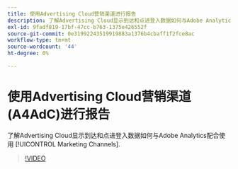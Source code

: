 ```yaml
---
title: 使用Advertising Cloud营销渠道进行报告
description: 了解Advertising Cloud显示到达和点进登入数据如何与Adobe Analytics营销渠道一起使用。
exl-id: 9fadf819-17bf-47cc-b763-1375e426552f
source-git-commit: 0e31992243519919883a1376b4cbaff1f2fce8ac
workflow-type: tm+mt
source-wordcount: '44'
ht-degree: 0%

---
```


# 使用Advertising Cloud营销渠道(A4AdC)进行报告

了解Advertising Cloud显示到达和点进登入数据如何与Adobe Analytics配合使用 [!UICONTROL Marketing Channels].

>[!VIDEO](https://video.tv.adobe.com/v/33502)
